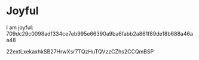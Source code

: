 # Joyful

I am joyful: 709dc29c0098adf334ce7eb995e66390a9ba6fabb2a861f89de18b688a46aa48


22extLxekaxhkSB27HrwXsr7TQzHuTQVzzCZhs2CCQmBSP